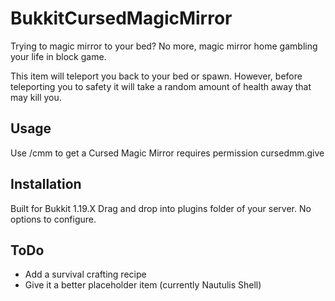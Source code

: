 # BukkitCursedMagicMirror
Trying to magic mirror to your bed? No more, magic mirror home gambling your life in block game.

This item will teleport you back to your bed or spawn. However, before teleporting you to safety it will take a random amount of health away that may kill you.

## Usage
Use /cmm to get a Cursed Magic Mirror
requires permission cursedmm.give

## Installation
Built for Bukkit 1.19.X
Drag and drop into plugins folder of your server. No options to configure.

## ToDo
- Add a survival crafting recipe
- Give it a better placeholder item (currently Nautulis Shell)

